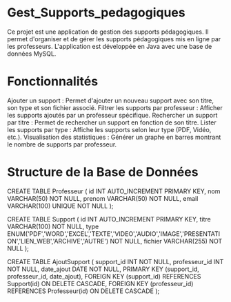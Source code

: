 # Gest_Supports_pedagogiques
Ce projet est une application de gestion des supports pédagogiques. Il permet d'organiser et de gérer les supports pédagogiques mis en ligne par les professeurs. L'application est développée en Java avec une base de données MySQL.

# Fonctionnalités

Ajouter un support : Permet d'ajouter un nouveau support avec son titre, son type et son fichier associé.
Filtrer les supports par professeur : Afficher les supports ajoutés par un professeur spécifique.
Rechercher un support par titre : Permet de rechercher un support en fonction de son titre.
Lister les supports par type : Affiche les supports selon leur type (PDF, Vidéo, etc.).
Visualisation des statistiques : Générer un graphe en barres montrant le nombre de supports par professeur.

# Structure de la Base de Données

CREATE TABLE Professeur (
    id INT AUTO_INCREMENT PRIMARY KEY,
    nom VARCHAR(50) NOT NULL,
    prenom VARCHAR(50) NOT NULL,
    email VARCHAR(100) UNIQUE NOT NULL
);


CREATE TABLE Support (
    id INT AUTO_INCREMENT PRIMARY KEY,
    titre VARCHAR(100) NOT NULL,
type ENUM('PDF','WORD','EXCEL','TEXTE','VIDEO','AUDIO','IMAGE','PRESENTATION','LIEN_WEB','ARCHIVE','AUTRE') NOT NULL,
    fichier VARCHAR(255) NOT NULL
);


CREATE TABLE AjoutSupport (
    support_id INT NOT NULL,
    professeur_id INT NOT NULL,
    date_ajout DATE NOT NULL,
    PRIMARY KEY (support_id, professeur_id, date_ajout),
    FOREIGN KEY (support_id) REFERENCES Support(id) ON DELETE CASCADE,
    FOREIGN KEY (professeur_id) REFERENCES Professeur(id) ON DELETE CASCADE
);
